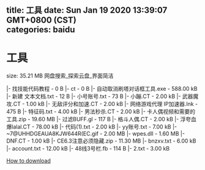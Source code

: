 
title: 工具
date: Sun Jan 19 2020 13:39:07 GMT+0800 (CST)    
categories: baidu
---

# 工具
size: 35.21 MB
 网盘搜索_探索云盘_界面简洁
 
|- 找技能代码教程 - 0 B
|- ct - 0 B
|- 自动取消刷塔对话框工具.exe - 588.00 kB
|- 新建 文本文档.txt - 12 B
|- 小号账号.txt - 73 B
|- 小蹦.CT - 2.00 kB
|- 武器魔攻.CT - 1.00 kB
|- 无敌评分和加速.CT - 2.00 kB
|- 网络游戏代理 IP加速器.lnk - 475 B
|- 特征码.txt - 4.00 kB
|- 男法秒杀.CT - 2.00 kB
|- 卡人偶视频和需要的工具.zip - 19.60 MB
|- 过滤BUFF.gl - 117 B
|- 格斗人偶.CT - 2.00 kB
|- 浮夸血爆lalal.CT - 78.00 kB
|- 代码(1).txt - 2.00 kB
|- yy账号.txt - 7.00 kB
|- ~7@UHHDGEAUA8KJW644R(EC.gif - 2.00 MB
|- wpes.dll - 1.60 MB
|- DNF.CT - 1.00 kB
|- CE6.3注意必须隐藏.zip - 11.30 MB
|- bnzxv.txt - 6.00 kB
|- account.txt - 12.00 kB
|- 48线3号栏.fb - 114 B
|- 2.txt - 3.00 kB

[How to download](https://bpcam.bemobtrk.com/go/2ceec3aa-1ca2-46d6-b9ff-aaa5c184517c?jno=3995)